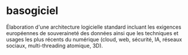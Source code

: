 # basogiciel
Élaboration d'une architecture logicielle standard incluant les exigences européennes de souveraineté des données ainsi que les techniques et usages les plus récents du numérique (cloud, web, sécurité, IA, réseaux sociaux, multi-threading atomique, 3D). 

